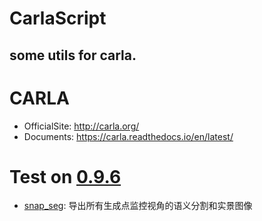 CarlaScript
===========
some utils for carla.
---------------------

# CARLA
* OfficialSite: http://carla.org/
* Documents: https://carla.readthedocs.io/en/latest/

# Test on [0.9.6](https://github.com/carla-simulator/carla/tree/0.9.6)
* [snap_seg](snap_seg.py): 导出所有生成点监控视角的语义分割和实景图像
